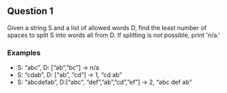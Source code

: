 ## Question 1

Given a string S and a list of allowed words D, find the least number of spaces to split S into words all from D. If splitting is not possible, print 'n/a.'

### Examples

-   S: “abc”, D: [“ab”,”bc”] -> n/a
-   S: “cdab”, D: [“ab”, “cd”] -> 1, “cd ab”
-   S: “abcdefab”, D:[“abc”, “def”,”ab”,”cd”,”ef”] -> 2, “abc def ab”
